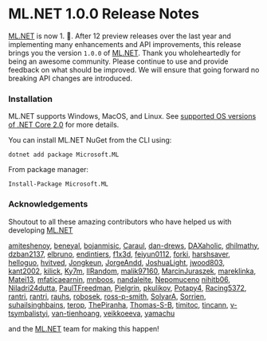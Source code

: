# ML.NET 1.0.0 Release Notes

[ML.NET](https://aka.ms/mlnet) is now 1. :cake:. After 12 preview releases over the last year and implementing many enhancements and API improvements, this release brings you the version `1.0.0` of [ML.NET](https://aka.ms/mlnet). Thank you wholeheartedly for being an awesome community. Please continue to use and provide feedback on what should be improved. We will ensure that going forward no breaking API changes are introduced.

### Installation

ML.NET supports Windows, MacOS, and Linux. See [supported OS versions of .NET Core 2.0](https://github.com/dotnet/core/blob/master/release-notes/2.0/2.0-supported-os.md) for more details.

You can install ML.NET NuGet from the CLI using:
```
dotnet add package Microsoft.ML
```

From package manager:
```
Install-Package Microsoft.ML
```

### Acknowledgements

Shoutout to all these amazing contributors who have helped us with developing [ML.NET](https://aka.ms/mlnet)

[amiteshenoy](https://github.com/amiteshenoy),
[beneyal](https://github.com/beneyal),
[bojanmisic](https://github.com/bojanmisic),
[Caraul](https://github.com/Caraul),
[dan-drews](https://github.com/dan-drews),
[DAXaholic](https://github.com/DAXaholic),
[dhilmathy](https://github.com/dhilmathy),
[dzban2137](https://github.com/dzban2137),
[elbruno](https://github.com/elbruno),
[endintiers](https://github.com/endintiers),
[f1x3d](https://github.com/f1x3d), 
[feiyun0112](https://github.com/feiyun0112),
[forki](https://github.com/forki), 
[harshsaver](https://github.com/harshsaver),
[helloguo](https://github.com/helloguo),
[hvitved](https://github.com/hvitved),
[Jongkeun](https://github.com/Jongkeun),
[JorgeAndd](https://github.com/JorgeAndd),
[JoshuaLight](https://github.com/JoshuaLight),
[jwood803](https://github.com/jwood803),
[kant2002](https://github.com/kant2002),
[kilick](https://github.com/kilick),
[Ky7m](https://github.com/Ky7m), 
[llRandom](https://github.com/llRandom),
[malik97160](https://github.com/malik97160),
[MarcinJuraszek](https://github.com/MarcinJuraszek),
[mareklinka](https://github.com/mareklinka), 
[Matei13](https://github.com/Matei13),
[mfaticaearnin](https://github.com/mfaticaearnin),
[mnboos](https://github.com/mnboos),
[nandaleite](https://github.com/nandaleite),
[Nepomuceno](https://github.com/Nepomuceno)
[nihitb06](https://github.com/nihitb06),
[Niladri24dutta](https://github.com/Niladri24dutta),
[PaulTFreedman](https://github.com/PaulTFreedman),
[Pielgrin](https://github.com/Pielgrin),
[pkulikov](https://github.com/pkulikov),
[Potapy4](https://github.com/Potapy4),
[Racing5372](https://github.com/Racing5372),
[rantri](https://github.com/rantri), 
[rantri](https://github.com/rantri), 
[rauhs](https://github.com/rauhs),
[robosek](https://github.com/robosek),
[ross-p-smith](https://github.com/ross-p-smith),
[SolyarA](https://github.com/SolyarA),
[Sorrien](https://github.com/Sorrien), 
[suhailsinghbains](https://github.com/suhailsinghbains),
[terop](https://github.com/terop), 
[ThePiranha](https://github.com/ThePiranha),
[Thomas-S-B](https://github.com/Thomas-S-B),
[timitoc](https://github.com/timitoc),
[tincann](https://github.com/tincann),
[v-tsymbalistyi](https://github.com/v-tsymbalistyi), 
[van-tienhoang](https://github.com/van-tienhoang),
[veikkoeeva](https://github.com/veikkoeeva),
[yamachu](https://github.com/yamachu)

and the [ML.NET](https://aka.ms/mlnet) team for making this happen!